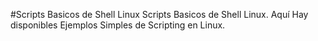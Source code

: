 #Scripts Basicos de Shell Linux
Scripts Basicos de Shell Linux.
Aquí Hay disponibles Ejemplos Simples de Scripting en Linux.
